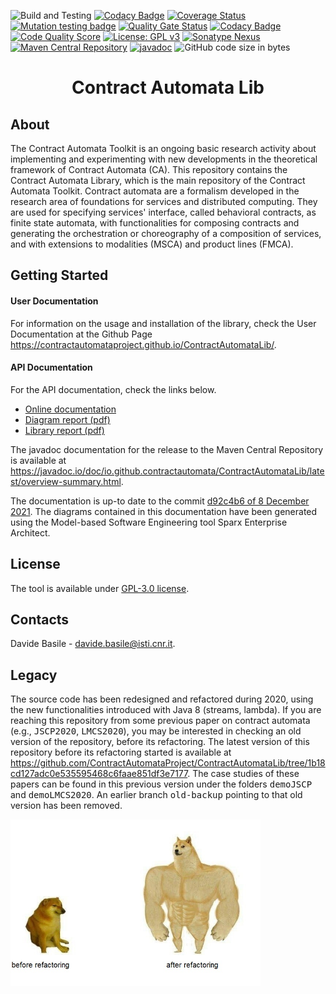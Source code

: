 ![Build and Testing](https://github.com/ContractAutomataProject/ContractAutomataLib/actions/workflows/build.yml/badge.svg)
[![Codacy Badge](https://api.codacy.com/project/badge/Grade/03ece33560434e8a80619099d4a7ffcd)](https://app.codacy.com/gh/ContractAutomataProject/ContractAutomataLib?utm_source=github.com&utm_medium=referral&utm_content=ContractAutomataProject/ContractAutomataLib&utm_campaign=Badge_Grade_Settings)
[![Coverage Status](https://coveralls.io/repos/github/ContractAutomataProject/ContractAutomataLib/badge.svg?branch=main)](https://coveralls.io/github/ContractAutomataProject/ContractAutomataLib?branch=main)
[![Mutation testing badge](https://img.shields.io/endpoint?style=flat&url=https%3A%2F%2Fbadge-api.stryker-mutator.io%2Fgithub.com%2FContractAutomataProject%2FContractAutomataLib%2Fmain)](https://dashboard.stryker-mutator.io/reports/github.com/ContractAutomataProject/ContractAutomataLib/main)
[![Quality Gate Status](https://sonarcloud.io/api/project_badges/measure?project=ContractAutomataProject_ContractAutomataLib&metric=alert_status)](https://sonarcloud.io/summary/new_code?id=ContractAutomataProject_ContractAutomataLib)
[![Codacy Badge](https://app.codacy.com/project/badge/Grade/0f7dcd94be9141b1b64ef615edbb3991)](https://www.codacy.com/gh/ContractAutomataProject/ContractAutomataLib/dashboard?utm_source=github.com&amp;utm_medium=referral&amp;utm_content=ContractAutomataProject/ContractAutomataLib&amp;utm_campaign=Badge_Grade)
[![Code Quality Score](https://api.codiga.io/project/32018/score/svg)](https://app.codiga.io/public/project/32018/ContractAutomataLib/dashboard)
[![License: GPL v3](https://img.shields.io/badge/License-GPLv3-blue.svg)](https://www.gnu.org/licenses/gpl-3.0)
[![Sonatype Nexus](https://img.shields.io/nexus/r/io.github.davidebasile/ContractAutomataLib?server=https%3A%2F%2Fs01.oss.sonatype.org%2F)](https://s01.oss.sonatype.org/content/repositories/releases/io/github/davidebasile/ContractAutomataLib/0.0.1/)
[![Maven Central Repository](https://img.shields.io/maven-central/v/io.github.davidebasile/ContractAutomataLib)](https://repo1.maven.org/maven2/io/github/davidebasile/ContractAutomataLib/0.0.1/)
[![javadoc](https://javadoc.io/badge2/io.github.davidebasile/ContractAutomataLib/javadoc.svg)](https://javadoc.io/doc/io.github.davidebasile/ContractAutomataLib)
![GitHub code size in bytes](https://img.shields.io/github/languages/code-size/davidebasile/ContractAutomataLib)
<!--[![GitHub issues](https://img.shields.io/github/issues/davidebasile/ContractAutomataLib)](https://github.com/davidebasile/ContractAutomataLib/issues)-->
<!--[![Code Grade](https://api.codiga.io/project/32018/status/svg)](https://app.codiga.io/public/project/32018/ContractAutomataLib/dashboard)-->
<h1 align=center>Contract Automata Lib </h1>

<h2>About</h2>
The Contract Automata Toolkit is an ongoing basic research activity about implementing 
and experimenting with new developments in the theoretical framework of Contract Automata (CA). 
This repository contains the Contract Automata Library, which is the main repository of the Contract Automata Toolkit.
Contract automata are a formalism developed in the research area of foundations for services and distributed 
computing.
They are used for specifying services' interface, called behavioral contracts, 
 as finite state automata, with functionalities for composing contracts and generating the 
 orchestration or choreography of a composition of services, and with extensions to modalities (MSCA) and product 
 lines (FMCA).

<h2>Getting Started</h2>


<h4>User Documentation</h4>

For  information on the usage and installation of the library, check the User Documentation at the Github Page https://contractautomataproject.github.io/ContractAutomataLib/.

<h4> API Documentation</h4>


For the API documentation, check the links below. 
<ul>
  <li> <a href="https://contractautomataproject.github.io/ContractAutomataLib/site/index.htm">Online documentation</a>
</li>
  <li><a href="https://contractautomataproject.github.io/ContractAutomataLib/doc/CAT_Lib_diagrams.pdf">Diagram report (pdf)</a></li>
  <li><a href="https://contractautomataproject.github.io/ContractAutomataLib/doc/CAT_Lib_doc.pdf">Library report (pdf)</a></li>
</ul> 

The javadoc documentation for the release to the Maven Central Repository is available at <a href="https://javadoc.io/doc/io.github.contractautomata/ContractAutomataLib/latest/overview-summary.html">https://javadoc.io/doc/io.github.contractautomata/ContractAutomataLib/latest/overview-summary.html</a>.

The documentation is up-to date to the commit <a href="https://github.com/contractautomataproject/ContractAutomataLib/commit/d92c4b6f73d157b163f0df97d0192dbd6d26b252">d92c4b6 of 8 December 2021</a>. 
The diagrams contained in this documentation have been generated using the Model-based Software Engineering tool Sparx Enterprise Architect. 


<h2>License</h2>
The tool is available under <a href="https://www.gnu.org/licenses/gpl-3.0">GPL-3.0 license</a>.


<h2>Contacts</h2>

Davide Basile - davide.basile@isti.cnr.it.


<h2>Legacy</h2> 

The source code has been redesigned and refactored during 2020, using the new functionalities introduced with Java 8 (streams, lambda).
If you are reaching this repository from some previous paper on contract automata (e.g., <tt>JSCP2020</tt>, <tt>LMCS2020</tt>), you may be interested in checking an old version of the repository, before its refactoring. 
The latest version of this repository before its refactoring started is available at  https://github.com/ContractAutomataProject/ContractAutomataLib/tree/1b18cd127adc0e535595468c6faae851df3e7177. 
The case studies of these papers can be found in this previous version under the folders <tt>demoJSCP</tt> and <tt>demoLMCS2020</tt>.
An earlier branch <tt>old-backup</tt> pointing to that old version has been removed. 

<img src="https://raw.githubusercontent.com/ContractAutomataProject/ContractAutomataLib/gh-pages/doc/dog%20meme.jpg" width="400"/>
